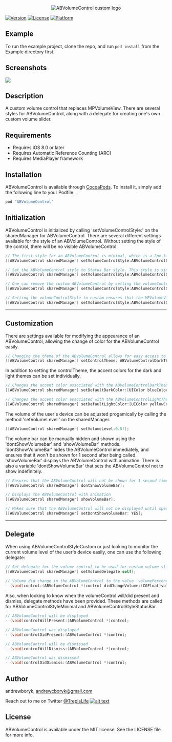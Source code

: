 <p align="center">
  <img src="https://github.com/AndrewBoryk/ABVolumeControl/blob/master/ABVolumeControlLogo.png" alt="ABVolumeControl custom logo"/>
</p>

[![Version](https://img.shields.io/cocoapods/v/ABVolumeControl.svg?style=flat)](http://cocoapods.org/pods/ABVolumeControl)
[![License](https://img.shields.io/cocoapods/l/ABVolumeControl.svg?style=flat)](http://cocoapods.org/pods/ABVolumeControl)
[![Platform](https://img.shields.io/cocoapods/p/ABVolumeControl.svg?style=flat)](http://cocoapods.org/pods/ABVolumeControl)

## Example

To run the example project, clone the repo, and run `pod install` from the Example directory first.

## Screenshots

<kbd>
  <img src="https://raw.githubusercontent.com/AndrewBoryk/ABVolumeControl/master/ABVolumeControlScreenshot.gif">
</kbd>

## Description

A custom volume control that replaces MPVolumeView. There are several styles for ABVolumeControl, along with a delegate for creating one's own custom volume slider.

## Requirements

* Requires iOS 8.0 or later
* Requires Automatic Reference Counting (ARC)
* Requires MediaPlayer framework

## Installation

ABVolumeControl is available through [CocoaPods](http://cocoapods.org). To install
it, simply add the following line to your Podfile:

```ruby
pod "ABVolumeControl"
```

## Initialization

ABVolumeControl is initialized by calling 'setVolumeControlStyle:' on the sharedManager for ABVolumeControl. There are several different settings available for the style of an ABVolumeControl. Without setting the style of the control, there will be no visible ABVolumeControl.

```objective-c
// The first style for an ABVolumeControl is minimal, which is a 2px-tall bar that is visible at the top of the screen above the UIStatusBar.
[[ABVolumeControl sharedManager] setVolumeControlStyle:ABVolumeControlStyleMinimal];

// Set the ABVolumeControl style to Status Bar style. This style is similar to the 'minimal' style, with added space between the control and the top of the screen, allowing the control to cover the UIStatusBar. This makes the control more visible.
[[ABVolumeControl sharedManager] setVolumeControlStyle:ABVolumeControlStyleStatusBar];

// One can remove the custom ABVolumeControl by setting the volumeControlStyle to ABVolumeControlStyleNone. This would bring back the original MPVolumeView.
[[ABVolumeControl sharedManager] setVolumeControlStyle:ABVolumeControlStyleNone];

// Setting the volumeControlStyle to custom ensures that the MPVolumeView is not shown, and no ABVolumeControl appears. There is a delegate available to listen to changes in the user's volume, and communicate changes in a custom volume slider to the rest of the application.
[[ABVolumeControl sharedManager] setVolumeControlStyle:ABVolumeControlStyleCustom];
```


***
## Customization

There are settings available for modifying the appearance of an ABVolumeControl, allowing the change of color for the ABVolumeControl easily.

```objective-c
// Changing the theme of the ABVolumeControl allows for easy access to modifying the appearance of the ABVolumeControl depending on it's surroundings (Dark backgrounds vs Light backgrounds)
[[ABVolumeControl sharedManager] setControlTheme: ABVolumeControlDarkTheme];
```

In addition to setting the controlTheme, the accent colors for the dark and light themes can be set individually.

```objective-c
// Changes the accent color associated with the ABVolumeControlDarkTheme theme
[[ABVolumeControl sharedManager] setDefaultDarkColor:[UIColor blueColor]];

// Changes the accent color associated with the ABVolumeControlLightTheme theme
[[ABVolumeControl sharedManager] setDefaultLightColor:[UIColor yellowColor]];
```

The volume of the user's device can be adjusted progamically by calling the method 'setVolumeLevel:' on the sharedManager.

```objective-c
[[ABVolumeControl sharedManager] setVolumeLevel:0.5f];
```

The volume bar can be manually hidden and shown using the 'dontShowVolumebar' and 'showVolumeBar' methods. 'dontShowVolumeBar' hides the ABVolumeControl immediately, and ensures that it won't be shown for 1 second after being called. 'showVolumeBar' displays the ABVolumeControl with animation. There is also a variable 'dontShowVolumeBar' that sets the ABVolumeControl not to show indefinitely.

```objective-c
// Ensures that the ABVolumeControl will not be shown for 1 second time, and hides it immediately
[[ABVolumeControl sharedManager] dontShowVolumeBar];

// Displays the ABVolumeControl with animation
[[ABVolumeControl sharedManager] showVolumeBar];

// Makes sure that the ABVolumeControl will not be displayed until specified otherwise.
[[ABVolumeControl sharedManager] setDontShowVolumeBar: YES];
```


***
## Delegate

When using ABVolumeControlStyleCustom or just looking to monitor the current volume level of the user's device easily, one can use the following delegate:

```objective-c
// Set delegate for the volume control to be used for custom volume sliders
[[ABVolumeControl sharedManager] setVolumeDelegate:self];
    
// Volume did change in the ABVolumeControl to the value 'volumePercentage' (0.0 - 1.0)
- (void)control:(ABVolumeControl *)control didChangeVolume:(CGFloat)volumePercentage;
```

Also, when looking to know when the volumeControl will/did present and dismiss, delegate methods have been provided. These methods are called for ABVolumeControlStyleMinimal and ABVolumeControlStyleStatusBar.

```objective-c
// ABVolumeControl will be displayed
- (void)controlWillPresent:(ABVolumeControl *)control;

// ABVolumeControl was displayed
- (void)controlDidPresent:(ABVolumeControl *)control;

// ABVolumeControl will be dismissed
- (void)controlWillDismiss:(ABVolumeControl *)control;

// ABVolumeControl was dismissed
- (void)controlDidDismiss:(ABVolumeControl *)control;
```  

## Author

andrewboryk, andrewcboryk@gmail.com

Reach out to me on Twitter [@TrepIsLife](https://www.twitter.com/TrepIsLife) [![alt text][1.2]][1]

[1.2]: http://i.imgur.com/wWzX9uB.png (twitter icon without padding)
[1]: http://www.twitter.com/trepislife

## License

ABVolumeControl is available under the MIT license. See the LICENSE file for more info.
